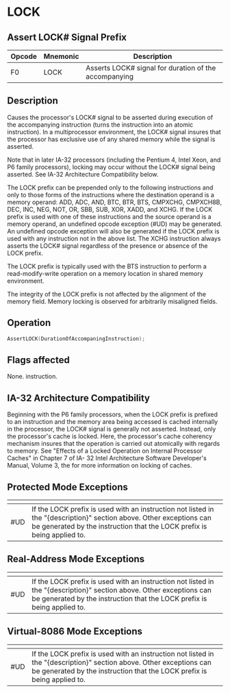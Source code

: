 # LOCK
 
## Assert LOCK# Signal Prefix
 
 
|Opcode|Mnemonic|Description|
|-|-|-|
|F0|LOCK|Asserts LOCK# signal for duration of the accompanying|
 
## Description
 
Causes the processor's LOCK# signal to be asserted during execution of the accompanying instruction (turns the instruction into an atomic instruction). In a multiprocessor environment, the LOCK# signal insures that the processor has exclusive use of any shared memory while the signal is asserted.
 
Note that in later IA-32 processors (including the Pentium 4, Intel Xeon, and P6 family processors), locking may occur without the LOCK# signal being asserted. See IA-32 Architecture Compatibility below.
 
The LOCK prefix can be prepended only to the following instructions and only to those forms of the instructions where the destination operand is a memory operand: ADD, ADC, AND, BTC, BTR, BTS, CMPXCHG, CMPXCH8B, DEC, INC, NEG, NOT, OR, SBB, SUB, XOR, XADD, and XCHG. If the LOCK prefix is used with one of these instructions and the source operand is a memory operand, an undefined opcode exception (#UD) may be generated. An undefined opcode exception will also be generated if the LOCK prefix is used with any instruction not in the above list. The XCHG instruction always asserts the LOCK# signal regardless of the presence or absence of the LOCK prefix.
 
The LOCK prefix is typically used with the BTS instruction to perform a read-modify-write operation on a memory location in shared memory environment.
 
The integrity of the LOCK prefix is not affected by the alignment of the memory field. Memory locking is observed for arbitrarily misaligned fields.
 
 
## Operation
 
```c
AssertLOCK(DurationOfAccompaningInstruction);

```
 
 
## Flags affected
 
None.
instruction.

 
 
## IA-32 Architecture Compatibility
 
Beginning with the P6 family processors, when the LOCK prefix is prefixed to an instruction and the memory area being accessed is cached internally in the processor, the LOCK# signal is generally not asserted. Instead, only the processor's cache is locked. Here, the processor's cache coherency mechanism insures that the operation is carried out atomically with regards to memory. See "Effects of a Locked Operation on Internal Processor Caches" in Chapter 7 of IA- 32 Intel Architecture Software Developer's Manual, Volume 3, the for more information on locking of caches.

 
 
## Protected Mode Exceptions
 
|[]()||
|-|-|
|#UD|If the LOCK prefix is used with an instruction not listed in the "{description}" section above. Other exceptions can be generated by the instruction that the LOCK prefix is being applied to.|
 
## Real-Address Mode Exceptions
 
|[]()||
|-|-|
|#UD|If the LOCK prefix is used with an instruction not listed in the "{description}" section above. Other exceptions can be generated by the instruction that the LOCK prefix is being applied to.|
 
## Virtual-8086 Mode Exceptions
 
|[]()||
|-|-|
|#UD|If the LOCK prefix is used with an instruction not listed in the "{description}" section above. Other exceptions can be generated by the instruction that the LOCK prefix is being applied to.|
